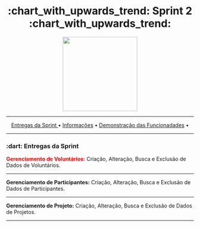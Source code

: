 <h1 align="center">:chart_with_upwards_trend: Sprint 2 :chart_with_upwards_trend:</h1>
<p align="center">
  <img src="https://github.com/UniversalDevs/Projeto_API/blob/main/Documentos/Sprint_2.PNG" width="200"/>
</p>
<hr>
<p align="center">
  <a href ="https://github.com/UniversalDevs/Projeto_API/blob/main/README.md#globe_with_meridians-equipe-de-desenvolvedores">Entregas da Sprint </a>  •
  <a href ="https://github.com/UniversalDevs/Projeto_API#-dart-objetivos-do-projeto"> Informações</a>  • 
  <a href ="https://github.com/UniversalDevs/Projeto_API#-dart-objetivos-do-projeto"> Demonstração das Funcionadades</a>  • 
</p>
<hr>

<h3> :dart: Entregas da Sprint</h3>
<p><font color="red"><strong> Gerenciamento de Voluntários:</strong></font> Criação, Alteração, Busca e Exclusão de Dados de Voluntários.</p>
<hr>
<p><strong> Gerenciamento de Participantes:</strong> Criação, Alteração, Busca e Exclusão de Dados de Participantes.</p>
<hr>
<p><strong> Gerenciamento de Projeto:</strong> Criação, Alteração, Busca e Exclusão de Dados de Projetos.</p>
<hr>
